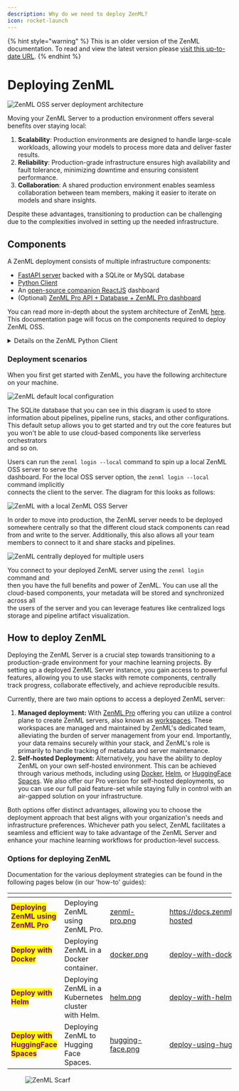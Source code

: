 ```yaml
---
description: Why do we need to deploy ZenML?
icon: rocket-launch
---
```


{% hint style="warning" %}
This is an older version of the ZenML documentation. To read and view the latest version please [visit this up-to-date URL](https://docs.zenml.io).
{% endhint %}


# Deploying ZenML

![ZenML OSS server deployment architecture](../../.gitbook/assets/oss_simple_deployment.png)

Moving your ZenML Server to a production environment offers several benefits over staying local:

1. **Scalability**: Production environments are designed to handle large-scale workloads, allowing your models to process more data and deliver faster results.
2. **Reliability**: Production-grade infrastructure ensures high availability and fault tolerance, minimizing downtime and ensuring consistent performance.
3. **Collaboration**: A shared production environment enables seamless collaboration between team members, making it easier to iterate on models and share insights.

Despite these advantages, transitioning to production can be challenging due to the complexities involved in setting up the needed infrastructure.

## Components

A ZenML deployment consists of multiple infrastructure components:

* [FastAPI server](https://github.com/zenml-io/zenml/tree/main/src/zenml/zen_server) backed with a SQLite or MySQL database
* [Python Client](https://github.com/zenml-io/zenml/tree/main/src/zenml)
* An [open-source companion ReactJS](https://github.com/zenml-io/zenml-dashboard) dashboard
* (Optional) [ZenML Pro API + Database + ZenML Pro dashboard](../system-architectures.md)

You can read more in-depth about the system architecture of ZenML [here](../system-architectures.md).\
This documentation page will focus on the components required to deploy ZenML OSS.

<details>

<summary>Details on the ZenML Python Client</summary>

The ZenML client is a Python package that you can install on your machine. It\
is used to interact with the ZenML server. You can install it using the `pip`\
command as outlined [here](../installation.md).

This Python package gives you [the `zenml` command-line interface](https://sdkdocs.zenml.io/latest/cli.html) which\
you can use to interact with the ZenML server for common tasks like managing\
stacks, setting up secrets, and so on. It also gives you the general framework that lets you[author and deploy pipelines](https://docs.zenml.io/user-guides/starter-guide) and so forth.

If you want to have more fine-grained control and access to the metadata that\
ZenML manages, you can use the Python SDK to access the API. This allows you to\
create your own custom automations and scripts and is the most common way teams\
access the metadata stored in the ZenML server. The full documentation for the\
Python SDK can be found [here](https://sdkdocs.zenml.io/latest/). The full HTTP[API documentation](https://docs.zenml.io/api-reference) can also be found by adding the`/doc` suffix to the URL when accessing your deployed ZenML server.

</details>

### Deployment scenarios

When you first get started with ZenML, you have the following architecture on your machine.

![ZenML default local configuration](../../.gitbook/assets/Scenario1.png)

The SQLite database that you can see in this diagram is used to store\
information about pipelines, pipeline runs, stacks, and other configurations.\
This default setup allows you to get started and try out the core features but\
you won't be able to use cloud-based components like serverless orchestrators\
and so on.

Users can run the `zenml login --local` command to spin up a local ZenML OSS server to serve the\
dashboard. For the local OSS server option, the `zenml login --local` command implicitly\
connects the client to the server. The diagram for this looks as follows:

![ZenML with a local ZenML OSS Server](../../.gitbook/assets/Scenario2.png)

In order to move into production, the ZenML server needs to be deployed somewhere centrally so that the different cloud stack components can read from and write to the server. Additionally, this also allows all your team members to connect to it and share stacks and pipelines.

![ZenML centrally deployed for multiple users](../../.gitbook/assets/Scenario3.2.png)

You connect to your deployed ZenML server using the `zenml login` command and\
then you have the full benefits and power of ZenML. You can use all the\
cloud-based components, your metadata will be stored and synchronized across all\
the users of the server and you can leverage features like centralized logs\
storage and pipeline artifact visualization.

## How to deploy ZenML

Deploying the ZenML Server is a crucial step towards transitioning to a production-grade environment for your machine learning projects. By setting up a deployed ZenML Server instance, you gain access to powerful features, allowing you to use stacks with remote components, centrally track progress, collaborate effectively, and achieve reproducible results.

Currently, there are two main options to access a deployed ZenML server:

1. **Managed deployment:** With [ZenML Pro](https://docs.zenml.io/pro) offering you can utilize a control plane to create ZenML servers, also known as [workspaces](https://docs.zenml.io/pro/core-concepts/workspaces). These workspaces are managed and maintained by ZenML's dedicated team, alleviating the burden of server management from your end. Importantly, your data remains securely within your stack, and ZenML's role is primarily to handle tracking of metadata and server maintenance.
2. **Self-hosted Deployment:** Alternatively, you have the ability to deploy ZenML on your own self-hosted environment. This can be achieved through various methods, including using [Docker](deploy-with-docker.md), [Helm](deploy-with-helm.md), or [HuggingFace Spaces](deploy-using-huggingface-spaces.md). We also offer our Pro version for self-hosted deployments, so you can use our full paid feature-set while staying fully in control with an air-gapped solution on your infrastructure.

Both options offer distinct advantages, allowing you to choose the deployment approach that best aligns with your organization's needs and infrastructure preferences. Whichever path you select, ZenML facilitates a seamless and efficient way to take advantage of the ZenML Server and enhance your machine learning workflows for production-level success.

### Options for deploying ZenML

Documentation for the various deployment strategies can be found in the following pages below (in our 'how-to' guides):

<table data-card-size="large" data-view="cards"><thead><tr><th></th><th></th><th data-hidden data-card-cover data-type="files"></th><th data-hidden></th><th data-hidden data-type="content-ref"></th><th data-hidden data-card-target data-type="content-ref"></th></tr></thead><tbody><tr><td><mark style="color:purple;"><strong>Deploying ZenML using ZenML Pro</strong></mark></td><td>Deploying ZenML using ZenML Pro.</td><td><a href="../../.gitbook/assets/zenml-pro.png">zenml-pro.png</a></td><td></td><td></td><td><a href="https://docs.zenml.io/pro/deployments/self-hosted">https://docs.zenml.io/pro/deployments/self-hosted</a></td></tr><tr><td><mark style="color:purple;"><strong>Deploy with Docker</strong></mark></td><td>Deploying ZenML in a Docker container.</td><td><a href="../../.gitbook/assets/docker.png">docker.png</a></td><td></td><td></td><td><a href="deploy-with-docker.md">deploy-with-docker.md</a></td></tr><tr><td><mark style="color:purple;"><strong>Deploy with Helm</strong></mark></td><td>Deploying ZenML in a Kubernetes cluster with Helm.</td><td><a href="../../.gitbook/assets/helm.png">helm.png</a></td><td></td><td></td><td><a href="deploy-with-helm.md">deploy-with-helm.md</a></td></tr><tr><td><mark style="color:purple;"><strong>Deploy with HuggingFace Spaces</strong></mark></td><td>Deploying ZenML to Hugging Face Spaces.</td><td><a href="../../.gitbook/assets/hugging-face.png">hugging-face.png</a></td><td></td><td></td><td><a href="deploy-using-huggingface-spaces.md">deploy-using-huggingface-spaces.md</a></td></tr></tbody></table>

<figure><img src="https://static.scarf.sh/a.png?x-pxid=f0b4f458-0a54-4fcd-aa95-d5ee424815bc" alt="ZenML Scarf"><figcaption></figcaption></figure>

